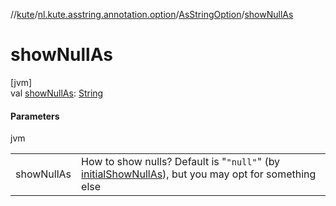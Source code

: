 //[kute](../../../index.md)/[nl.kute.asstring.annotation.option](../index.md)/[AsStringOption](index.md)/[showNullAs](show-null-as.md)

# showNullAs

[jvm]\
val [showNullAs](show-null-as.md): [String](https://kotlinlang.org/api/latest/jvm/stdlib/kotlin/-string/index.html)

#### Parameters

jvm

| | |
|---|---|
| showNullAs | How to show nulls? Default is &quot;`"null"`&quot; (by [initialShowNullAs](../../nl.kute.asstring.core.defaults/initial-show-null-as.md)), but you may opt for something else |
